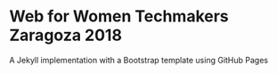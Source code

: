 # Web for Women Techmakers Zaragoza 2018

A Jekyll implementation with a Bootstrap template using GitHub Pages
